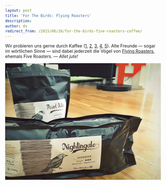 ```yaml
---
layout: post
title: 'For The Birds: Flying Roasters'
description:
author: ds
redirect_from: /2015/06/26/for-the-birds-five-roasters-coffee/
---
```


Wir probieren uns gerne durch Kaffee ([1](http://blog.decaf.de/2015/06/17/611086218554642433/), [2](http://blog.decaf.de/2015/04/17/588979746941337601/), [3](http://blog.decaf.de/2014/08/28/roeststaette-sinfonia/), [4](http://blog.decaf.de/2014/03/24/448135899122241536/), [5](http://blog.decaf.de/2013/07/10/kaffeesituation/)). Alte Freunde — sogar im wörtlichen Sinne — sind dabei jederzeit die Vögel von [Flying Roasters](https://www.flyingroasters.de), ehemals Five Roasters. — _Allet jute!_

![Nightingale, Pearl Kite](/content/images/2015/06/five-roasters-coffee.jpg)
